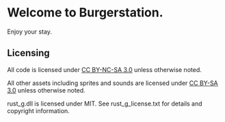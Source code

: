 # Welcome to Burgerstation.

Enjoy your stay.

## Licensing

All code is licensed under [CC BY-NC-SA 3.0](https://creativecommons.org/licenses/by-nc-sa/3.0/) unless otherwise noted.

All other assets including sprites and sounds are licensed under [CC BY-SA 3.0](https://creativecommons.org/licenses/by-sa/3.0/) unless otherwise noted.

rust_g.dll is licensed under MIT. See rust_g_license.txt for details and copyright information.
